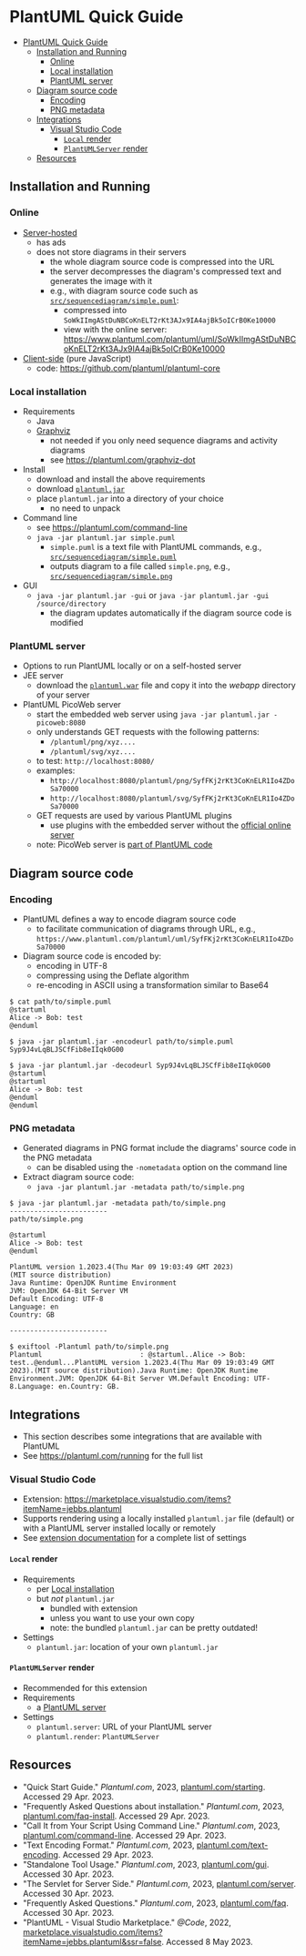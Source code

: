 # PlantUML Quick Guide

- [PlantUML Quick Guide](#plantuml-quick-guide)
  - [Installation and Running](#installation-and-running)
    - [Online](#online)
    - [Local installation](#local-installation)
    - [PlantUML server](#plantuml-server)
  - [Diagram source code](#diagram-source-code)
    - [Encoding](#encoding)
    - [PNG metadata](#png-metadata)
  - [Integrations](#integrations)
    - [Visual Studio Code](#visual-studio-code)
      - [`Local` render](#local-render)
      - [`PlantUMLServer` render](#plantumlserver-render)
  - [Resources](#resources)

## Installation and Running

### Online

- [Server-hosted](https://www.plantuml.com/plantuml/)
  - has ads
  - does not store diagrams in their servers
    - the whole diagram source code is compressed into the URL
    - the server decompresses the diagram's compressed text and generates the image with it
    - e.g., with diagram source code such as [`src/sequencediagram/simple.puml`](src/sequencediagram/simple.puml):
      - compressed into `SoWkIImgAStDuNBCoKnELT2rKt3AJx9IA4ajBk5oICrB0Ke10000`
      - view with the online server: <https://www.plantuml.com/plantuml/uml/SoWkIImgAStDuNBCoKnELT2rKt3AJx9IA4ajBk5oICrB0Ke10000>
- [Client-side](https://plantuml.github.io/plantuml-core/raw.html) (pure JavaScript)
  - code: <https://github.com/plantuml/plantuml-core>

### Local installation

- Requirements
  - Java
  - [Graphviz](https://graphviz.org/download/)
    - not needed if you only need sequence diagrams and activity diagrams
    - see <https://plantuml.com/graphviz-dot>
- Install
  - download and install the above requirements
  - download [`plantuml.jar`](http://sourceforge.net/projects/plantuml/files/plantuml.jar/download)
  - place `plantuml.jar` into a directory of your choice
    - no need to unpack
- Command line
  - see <https://plantuml.com/command-line>
  - `java -jar plantuml.jar simple.puml`
    - `simple.puml` is a text file with PlantUML commands, e.g., [`src/sequencediagram/simple.puml`](src/sequencediagram/simple.puml)
    - outputs diagram to a file called `simple.png`, e.g., [`src/sequencediagram/simple.png`](src/sequencediagram/simple.png)
- GUI
  - `java -jar plantuml.jar -gui` or `java -jar plantuml.jar -gui /source/directory`
    - the diagram updates automatically if the diagram source code is modified

### PlantUML server

- Options to run PlantUML locally or on a self-hosted server
- JEE server
  - download the [`plantuml.war`](http://sourceforge.net/projects/plantuml/files/plantuml.war/download) file and copy it into the _webapp_ directory of your server
- PlantUML PicoWeb server
  - start the embedded web server using `java -jar plantuml.jar -picoweb:8080`
  - only understands GET requests with the following patterns:
    - `/plantuml/png/xyz....`
    - `/plantuml/svg/xyz....`
  - to test: `http://localhost:8080/`
  - examples:
    - `http://localhost:8080/plantuml/png/SyfFKj2rKt3CoKnELR1Io4ZDoSa70000`
    - `http://localhost:8080/plantuml/svg/SyfFKj2rKt3CoKnELR1Io4ZDoSa70000`
  - GET requests are used by various PlantUML plugins
    - use plugins with the embedded server without the [official online server](http://www.plantuml.com/plantuml)
  - note: PicoWeb server is [part of PlantUML code](https://github.com/plantuml/plantuml/blob/master/src/net/sourceforge/plantuml/picoweb/PicoWebServer.java)

## Diagram source code

### Encoding

- PlantUML defines a way to encode diagram source code
  - to facilitate communication of diagrams through URL, e.g., `https://www.plantuml.com/plantuml/uml/SyfFKj2rKt3CoKnELR1Io4ZDoSa70000`
- Diagram source code is encoded by:
  - encoding in UTF-8
  - compressing using the Deflate algorithm
  - re-encoding in ASCII using a transformation similar to Base64

```console
$ cat path/to/simple.puml
@startuml
Alice -> Bob: test
@enduml

$ java -jar plantuml.jar -encodeurl path/to/simple.puml
Syp9J4vLqBLJSCfFib8eIIqk0G00

$ java -jar plantuml.jar -decodeurl Syp9J4vLqBLJSCfFib8eIIqk0G00
@startuml
@startuml
Alice -> Bob: test
@enduml
@enduml
```

### PNG metadata

- Generated diagrams in PNG format include the diagrams' source code in the PNG metadata
  - can be disabled using the `-nometadata` option on the command line
- Extract diagram source code:
  - `java -jar plantuml.jar -metadata path/to/simple.png`

```console
$ java -jar plantuml.jar -metadata path/to/simple.png
------------------------
path/to/simple.png

@startuml
Alice -> Bob: test
@enduml

PlantUML version 1.2023.4(Thu Mar 09 19:03:49 GMT 2023)
(MIT source distribution)
Java Runtime: OpenJDK Runtime Environment
JVM: OpenJDK 64-Bit Server VM
Default Encoding: UTF-8
Language: en
Country: GB

------------------------
```

```console
$ exiftool -Plantuml path/to/simple.png
Plantuml                        : @startuml..Alice -> Bob: test..@enduml...PlantUML version 1.2023.4(Thu Mar 09 19:03:49 GMT 2023).(MIT source distribution).Java Runtime: OpenJDK Runtime Environment.JVM: OpenJDK 64-Bit Server VM.Default Encoding: UTF-8.Language: en.Country: GB.
```

## Integrations

- This section describes some integrations that are available with PlantUML
- See <https://plantuml.com/running> for the full list

### Visual Studio Code

- Extension: <https://marketplace.visualstudio.com/items?itemName=jebbs.plantuml>
- Supports rendering using a locally installed `plantuml.jar` file (default) or with a PlantUML server installed locally or remotely
- See [extension documentation](https://marketplace.visualstudio.com/items?itemName=jebbs.plantuml&ssr=false#user-content-extension-settings) for a complete list of settings

#### `Local` render

- Requirements
  - per [Local installation](#local-installation)
  - but _not_ `plantuml.jar`
    - bundled with extension
    - unless you want to use your own copy
    - note: the bundled `plantuml.jar` can be pretty outdated!
- Settings
  - `plantuml.jar`: location of your own `plantuml.jar`

#### `PlantUMLServer` render

- Recommended for this extension
- Requirements
  - a [PlantUML server](#plantuml-server)
- Settings
  - `plantuml.server`: URL of your PlantUML server
  - `plantuml.render`: `PlantUMLServer`

## Resources

- "Quick Start Guide." _Plantuml.com_, 2023, [plantuml.com/starting](https://plantuml.com/starting). Accessed 29 Apr. 2023.
- "Frequently Asked Questions about installation." _Plantuml.com_, 2023, [plantuml.com/faq-install](https://plantuml.com/faq-install). Accessed 29 Apr. 2023.
- "Call It from Your Script Using Command Line." _Plantuml.com_, 2023, [plantuml.com/command-line](https://plantuml.com/command-line). Accessed 29 Apr. 2023.
- "Text Encoding Format." _Plantuml.com_, 2023, [plantuml.com/text-encoding](https://plantuml.com/text-encoding). Accessed 29 Apr. 2023.
- "Standalone Tool Usage." _Plantuml.com_, 2023, [plantuml.com/gui](https://plantuml.com/gui). Accessed 30 Apr. 2023.
- "The Servlet for Server Side." _Plantuml.com_, 2023, [plantuml.com/server](https://plantuml.com/server). Accessed 30 Apr. 2023.
- "Frequently Asked Questions." _Plantuml.com_, 2023, [plantuml.com/faq](https://plantuml.com/faq). Accessed 30 Apr. 2023.
- "PlantUML - Visual Studio Marketplace." _@Code_, 2022, [marketplace.visualstudio.com/items?itemName=jebbs.plantuml&ssr=false](https://marketplace.visualstudio.com/items?itemName=jebbs.plantuml&ssr=false). Accessed 8 May 2023.
